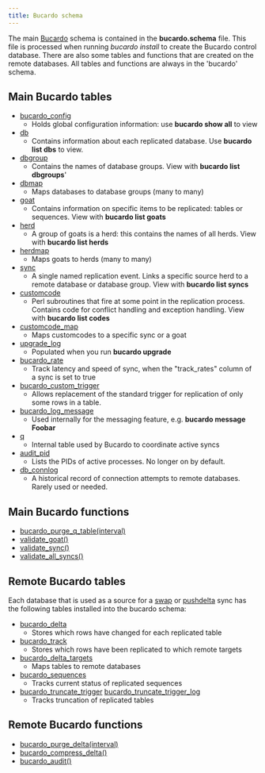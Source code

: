 ```yaml
---
title: Bucardo schema
---
```


The main [Bucardo](/Bucardo/) schema is contained in the **bucardo.schema** file. This file is processed when running *bucardo install* to create the Bucardo control database. There are also some tables and functions that are created on the remote databases. All tables and functions are always in the 'bucardo' schema.

Main Bucardo tables
-------------------

-   [bucardo_config](/Bucardo/schema/bucardo_config)
    -   Holds global configuration information: use **bucardo show all** to view
-   [db](/Bucardo/schema/db)
    -   Contains information about each replicated database. Use **bucardo list dbs** to view.
-   [dbgroup](/Bucardo/schema/dbgroup)
    -   Contains the names of database groups. View with **bucardo list dbgroups**'
-   [dbmap](/Bucardo/schema/dbmap)
    -   Maps databases to database groups (many to many)
-   [goat](/Bucardo/schema/goat)
    -   Contains information on specific items to be replicated: tables or sequences. View with **bucardo list goats**
-   [herd](/Bucardo/schema/herd)
    -   A group of goats is a herd: this contains the names of all herds. View with **bucardo list herds**
-   [herdmap](/Bucardo/schema/herdmap)
    -   Maps goats to herds (many to many)
-   [sync](/Bucardo/schema/sync)
    -   A single named replication event. Links a specific source herd to a remote database or database group. View with **bucardo list syncs**
-   [customcode](/Bucardo/schema/customcode)
    -   Perl subroutines that fire at some point in the replication process. Contains code for conflict handling and exception handling. View with **bucardo list codes**
-   [customcode_map](/Bucardo/schema/customcode_map)
    -   Maps customcodes to a specific sync or a goat
-   [upgrade_log](/Bucardo/schema/upgrade_log)
    -   Populated when you run **bucardo upgrade**
-   [bucardo_rate](/Bucardo/schema/bucardo_rate)
    -   Track latency and speed of sync, when the "track_rates" column of a sync is set to true
-   [bucardo_custom_trigger](/Bucardo/schema/bucardo_custom_trigger)
    -   Allows replacement of the standard trigger for replication of only some rows in a table.
-   [bucardo_log_message](/Bucardo/schema/bucardo_log_message)
    -   Used internally for the messaging feature, e.g. **bucardo message Foobar**
-   [q](/Bucardo/schema/q)
    -   Internal table used by Bucardo to coordinate active syncs
-   [audit_pid](/Bucardo/schema/audit_pid)
    -   Lists the PIDs of active processes. No longer on by default.
-   [db_connlog](/Bucardo/schema/db_connlog)
    -   A historical record of connection attempts to remote databases. Rarely used or needed.

Main Bucardo functions
----------------------

-   [bucardo_purge_q_table(interval)](/Bucardo/schema/bucardo_purge_q_table)
-   [validate_goat()](/Bucardo/schema/validate_goat)
-   [validate_sync()](/Bucardo/schema/validate_sync)
-   [validate_all_syncs()](/Bucardo/schema/validate_all_syncs)

Remote Bucardo tables
---------------------

Each database that is used as a source for a [swap](/Bucardo/swap) or [pushdelta](/Bucardo/pushdelta) sync has the following tables installed into the bucardo schema:

-   [bucardo_delta](/Bucardo/schema/bucardo_delta)
    -   Stores which rows have changed for each replicated table
-   [bucardo_track](/Bucardo/schema/bucardo_track)
    -   Stores which rows have been replicated to which remote targets
-   [bucardo_delta_targets](/Bucardo/schema/bucardo_delta_targets)
    -   Maps tables to remote databases
-   [bucardo_sequences](/Bucardo/schema/bucardo_sequences)
    -   Tracks current status of replicated sequences
-   [bucardo_truncate_trigger](/Bucardo/schema/bucardo_truncate_trigger)
    [bucardo_truncate_trigger_log](/Bucardo/schema/bucardo_truncate_trigger_log)
    -   Tracks truncation of replicated tables

Remote Bucardo functions
------------------------

-   [bucardo_purge_delta(interval)](/Bucardo/schema/bucardo_purge_delta)
-   [bucardo_compress_delta()](/Bucardo/schema/bucardo_compress_delta)
-   [bucardo_audit()](/Bucardo/schema/bucardo_audit)
